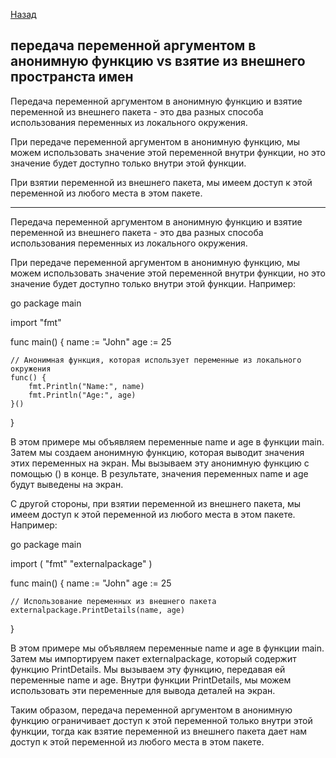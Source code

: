 [Назад](/L1/L1_.md) 

## передача переменной аргументом в анонимную функцию vs взятие из внешнего пространста имен

Передача переменной аргументом в анонимную функцию и взятие переменной из внешнего пакета - это два разных способа использования переменных из локального окружения.

При передаче переменной аргументом в анонимную функцию, мы можем использовать значение этой переменной внутри функции, но это значение будет доступно только внутри этой функции. 

При взятии переменной из внешнего пакета, мы имеем доступ к этой переменной из любого места в этом пакете.

---------------------------------------------------------
Передача переменной аргументом в анонимную функцию и взятие переменной из внешнего пакета - это два разных способа использования переменных из локального окружения.

При передаче переменной аргументом в анонимную функцию, мы можем использовать значение этой переменной внутри функции, но это значение будет доступно только внутри этой функции. Например:

go
package main

import "fmt"

func main() {
    name := "John"
    age := 25

    // Анонимная функция, которая использует переменные из локального окружения
    func() {
        fmt.Println("Name:", name)
        fmt.Println("Age:", age)
    }()
}


В этом примере мы объявляем переменные name и age в функции main. Затем мы создаем анонимную функцию, которая выводит значения этих переменных на экран. Мы вызываем эту анонимную функцию с помощью () в конце. В результате, значения переменных name и age будут выведены на экран.

С другой стороны, при взятии переменной из внешнего пакета, мы имеем доступ к этой переменной из любого места в этом пакете. Например:

go
package main

import (
    "fmt"
    "externalpackage"
)

func main() {
    name := "John"
    age := 25

    // Использование переменных из внешнего пакета
    externalpackage.PrintDetails(name, age)
}


В этом примере мы объявляем переменные name и age в функции main. Затем мы импортируем пакет externalpackage, который содержит функцию PrintDetails. Мы вызываем эту функцию, передавая ей переменные name и age. Внутри функции PrintDetails, мы можем использовать эти переменные для вывода деталей на экран.

Таким образом, передача переменной аргументом в анонимную функцию ограничивает доступ к этой переменной только внутри этой функции, тогда как взятие переменной из внешнего пакета дает нам доступ к этой переменной из любого места в этом пакете.
